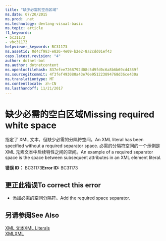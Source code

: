 ```yaml
---
title: "缺少必需的空白区域"
ms.date: 07/20/2015
ms.prod: .net
ms.technology: devlang-visual-basic
ms.topic: article
f1_keywords:
- bc31173
- vbc31173
helpviewer_keywords: BC31173
ms.assetid: 0d4cf983-e826-4e09-b2e2-8a2cdd01ef43
caps.latest.revision: "4"
author: dotnet-bot
ms.author: dotnetcontent
ms.openlocfilehash: 837efee7268792d08c5d9fd0c6a8b6b69cd4389f
ms.sourcegitcommit: 4f3fef493080a43e70e951223894768d36ce430a
ms.translationtype: MT
ms.contentlocale: zh-CN
ms.lasthandoff: 11/21/2017
---
```

# <a name="missing-required-white-space"></a><span data-ttu-id="5f314-102">缺少必需的空白区域</span><span class="sxs-lookup"><span data-stu-id="5f314-102">Missing required white space</span></span>
<span data-ttu-id="5f314-103">指定了 XML 文本，但缺少必需的分隔符空间。</span><span class="sxs-lookup"><span data-stu-id="5f314-103">An XML literal has been specified without a required separator space.</span></span> <span data-ttu-id="5f314-104">必需的分隔符空间的一个示例是 XML 元素文本中后续特性之间的空间。</span><span class="sxs-lookup"><span data-stu-id="5f314-104">An example of a required separator space is the space between subsequent attributes in an XML element literal.</span></span>  
  
 <span data-ttu-id="5f314-105">**错误 ID：** BC31173</span><span class="sxs-lookup"><span data-stu-id="5f314-105">**Error ID:** BC31173</span></span>  
  
## <a name="to-correct-this-error"></a><span data-ttu-id="5f314-106">更正此错误</span><span class="sxs-lookup"><span data-stu-id="5f314-106">To correct this error</span></span>  
  
-   <span data-ttu-id="5f314-107">添加必需的空间分隔符。</span><span class="sxs-lookup"><span data-stu-id="5f314-107">Add the required space separator.</span></span>  
  
## <a name="see-also"></a><span data-ttu-id="5f314-108">另请参阅</span><span class="sxs-lookup"><span data-stu-id="5f314-108">See Also</span></span>  
 [<span data-ttu-id="5f314-109">XML 文本</span><span class="sxs-lookup"><span data-stu-id="5f314-109">XML Literals</span></span>](../../visual-basic/language-reference/xml-literals/index.md)  
 [<span data-ttu-id="5f314-110">XML</span><span class="sxs-lookup"><span data-stu-id="5f314-110">XML</span></span>](../../visual-basic/programming-guide/language-features/xml/index.md)

